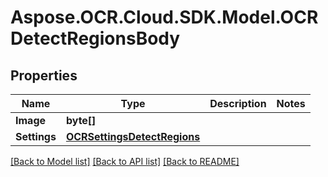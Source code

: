 # Aspose.OCR.Cloud.SDK.Model.OCRDetectRegionsBody

## Properties

Name | Type | Description | Notes
------------ | ------------- | ------------- | -------------
**Image** | **byte[]** |  | 
**Settings** | [**OCRSettingsDetectRegions**](OCRSettingsDetectRegions.md) |  | 

[[Back to Model list]](../README.md#documentation-for-models) [[Back to API list]](../README.md#documentation-for-api-endpoints) [[Back to README]](../README.md)

